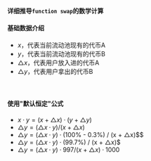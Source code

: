 
#### 详细推导```function swap```的数学计算
#### 基础数据介绍
- $x$，代表当前流动池现有的代币A
- $y$，代表当前流动池现有的代币B
- $△x$，代表用户放入进的代币A
- $△y$，代表用户拿出的代币B

　

#### 使用"默认恒定"公式
- $x·y = (x + △x)·(y + △y)$
- $△y = (△x · y) / (x + △x)$
- $△y = (△x · y)·(100$\% - 0.3\%) / (x + △x)$$
- $△y = (△x · y)·(99.7$\%) / (x + △x)$
- $△y = (△x · y)·997 / (x + △x)·1000$
